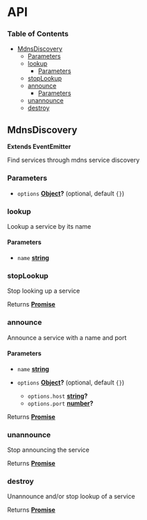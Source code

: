 # API

<!-- Generated by documentation.js. Update this documentation by updating the source code. -->

### Table of Contents

*   [MdnsDiscovery](#mdnsdiscovery)
    *   [Parameters](#parameters)
    *   [lookup](#lookup)
        *   [Parameters](#parameters-1)
    *   [stopLookup](#stoplookup)
    *   [announce](#announce)
        *   [Parameters](#parameters-2)
    *   [unannounce](#unannounce)
    *   [destroy](#destroy)

## MdnsDiscovery

**Extends EventEmitter**

Find services through mdns service discovery

### Parameters

*   `options` **[Object](https://developer.mozilla.org/docs/Web/JavaScript/Reference/Global_Objects/Object)?**  (optional, default `{}`)

### lookup

Lookup a service by its name

#### Parameters

*   `name` **[string](https://developer.mozilla.org/docs/Web/JavaScript/Reference/Global_Objects/String)** 

### stopLookup

Stop looking up a service

Returns **[Promise](https://developer.mozilla.org/docs/Web/JavaScript/Reference/Global_Objects/Promise)** 

### announce

Announce a service with a name and port

#### Parameters

*   `name` **[string](https://developer.mozilla.org/docs/Web/JavaScript/Reference/Global_Objects/String)** 
*   `options` **[Object](https://developer.mozilla.org/docs/Web/JavaScript/Reference/Global_Objects/Object)?**  (optional, default `{}`)

    *   `options.host` **[string](https://developer.mozilla.org/docs/Web/JavaScript/Reference/Global_Objects/String)?** 
    *   `options.port` **[number](https://developer.mozilla.org/docs/Web/JavaScript/Reference/Global_Objects/Number)?** 

Returns **[Promise](https://developer.mozilla.org/docs/Web/JavaScript/Reference/Global_Objects/Promise)** 

### unannounce

Stop announcing the service

Returns **[Promise](https://developer.mozilla.org/docs/Web/JavaScript/Reference/Global_Objects/Promise)** 

### destroy

Unannounce and/or stop lookup of a service

Returns **[Promise](https://developer.mozilla.org/docs/Web/JavaScript/Reference/Global_Objects/Promise)** 
